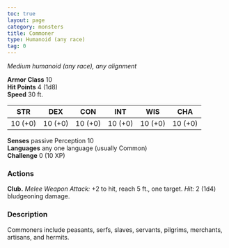 ```yaml
---
toc: true
layout: page
category: monsters
title: Commoner
type: Humanoid (any race)
tag: 0
---
```

_Medium humanoid (any race), any alignment_

**Armor Class** 10    
**Hit Points** 4 (1d8)    
**Speed** 30 ft. 

| STR     | DEX     | CON     | INT     | WIS     | CHA     |
|---------|---------|---------|---------|---------|---------|
| 10 (+0) | 10 (+0) | 10 (+0) | 10 (+0) | 10 (+0) | 10 (+0) |   

**Senses** passive Perception 10    
**Languages** any one language (usually Common)    
**Challenge** 0 (10 XP) 

### Actions 
**Club.** _Melee Weapon Attack:_ +2 to hit, reach 5 ft., one target. _Hit:_ 2 (1d4) bludgeoning damage. 

### Description
Commoners include peasants, serfs, slaves, servants, pilgrims, merchants, artisans, and hermits. 